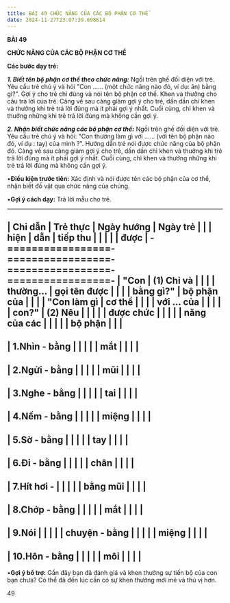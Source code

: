```yaml
---
title: BÀI 49 CHỨC NĂNG CỦA CÁC BỘ PHẬN CƠ THỂ
date: 2024-11-27T23:07:39.698614
---
```

**BÀI 49**

**CHỨC NĂNG CỦA CÁC BỘ PHẬN CƠ THỂ**

**Các bước dạy trẻ:**

***1. Biết tên bộ phận cơ thể theo chức năng:*** Ngồi trên ghế đối
diện với trẻ. Yêu cầu trẻ chú ý và hỏi "Con ...... (một chức năng
nào đó, ví dụ: ăn) bằng gì?". Gợi ý cho trẻ chỉ đúng và nói tên bộ
phận cơ thể. Khen và thưởng cho câu trả lời của trẻ. Càng về sau càng
giảm gợi ý cho trẻ, dần dần chỉ khen và thưởng khi trẻ trả lời đúng mà
ít phải gợi ý nhất. Cuối cùng, chỉ khen và thưởng những khi trẻ trả
lời đúng mà không cần gợi ý.

***2. Nhận biết chức năng các bộ phận cơ thể:*** Ngồi trên ghế đối
diện với trẻ. Yêu cầu trẻ chú ý và hỏi: "Con thường làm gì với
...... (với tên bộ phận nào đó, ví dụ : tay) của mình ?". Hướng dẫn
trẻ nói được chức năng của bộ phận đó. Càng về sau càng giảm gợi ý cho
trẻ, dần dần chỉ khen và thưởng khi trẻ trả lời đúng mà ít phải gợi ý
nhất. Cuối cùng, chỉ khen và thưởng những khi trẻ trả lời đúng mà
không cần gợi ý.

•**Điều kiện trước tiên:** Xác định và nói được tên các bộ phận của cơ
thể, nhận biết đồ vật qua chức năng của chúng.

•**Gợi ý cách dạy:** Trả lời mẫu cho trẻ.

-------------------------------------------------------------------------
| **Chỉ dẫn**     | **Trẻ thực      | **Ngày hướng  | **Ngày trẻ    |
|                 | hiện**          | dẫn**         | tiếp thu      |
|                 |                 |                 | được**        |
-=================-=================-=================-=================-
| "**Con        | **(1) Chỉ và  |                 |                 |
| thường...     | gọi tên được  |                 |                 |
| bằng gì?**"  | bộ phận của   |                 |                 |
| "**Con làm gì | cơ thể**      |                 |                 |
| với ... của   |               |                 |                 |
| con?**"       | **(2) Nêu     |                 |                 |
|                 | được chức     |                 |                 |
|                 | năng của các  |                 |                 |
|                 | bộ phận**     |                 |                 |
-------------------------------------------------------------------------
| 1.Nhìn - bằng |                 |                 |                 |
| mắt           |                 |                 |                 |
-------------------------------------------------------------------------
| 2.Ngửi - bằng |                 |                 |                 |
| mũi           |                 |                 |                 |
-------------------------------------------------------------------------
| 3.Nghe - bằng |                 |                 |                 |
| tai           |                 |                 |                 |
-------------------------------------------------------------------------
| 4.Nếm - bằng  |                 |                 |                 |
| miệng         |                 |                 |                 |
-------------------------------------------------------------------------
| 5.Sờ - bằng   |                 |                 |                 |
| tay           |                 |                 |                 |
-------------------------------------------------------------------------
| 6.Đi - bằng   |                 |                 |                 |
| chân          |                 |                 |                 |
-------------------------------------------------------------------------
| 7.Hít hơi -   |                 |                 |                 |
| bằng mũi      |                 |                 |                 |
-------------------------------------------------------------------------
| 8.Chớp - bằng |                 |                 |                 |
| mắt           |                 |                 |                 |
-------------------------------------------------------------------------
| 9.Nói         |                 |                 |                 |
| chuyện - bằng |                 |                 |                 |
| miệng         |                 |                 |                 |
-------------------------------------------------------------------------
| 10.Hôn - bằng |                 |                 |                 |
| môi           |                 |                 |                 |
-------------------------------------------------------------------------

•**Gợi ý bổ trợ:** Gần đây bạn đã đánh giá và khen thưởng sự tiến bộ
của con bạn chưa? Có thể đã đến lúc cần có sự khen thưởng mới mẻ và
thú vị hơn.

49

